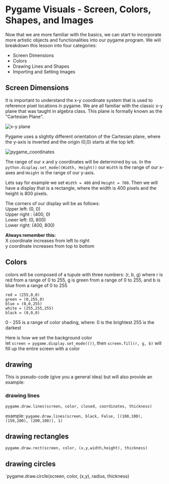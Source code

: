 # Pygame Visuals - Screen, Colors, Shapes, and Images

Now that we are more familiar with the basics, we can start to incorporate more artistic objects and functionalities into our pygame program. We will breakdown this lesson into four categories:
- Screen Dimensions
- Colors
- Drawing Lines and Shapes
- Importing and Setting Images


## Screen Dimensions
It is important to understand the x-y coordinate system that is used to reference pixel locations in pygame. We are all familiar with the classic x-y plane that was taught in algebra class. This plane is formally known as the "Cartesian Plane".

![x-y plane](https://user-images.githubusercontent.com/22228100/55430651-85f35f80-5543-11e9-9a04-4134b2cdd37e.png)

Pygame uses a slightly different orientation of the Cartesian plane, where the y-axis is inverted and the origin (0,0) starts at the top left.

![pygame_coordinates](https://user-images.githubusercontent.com/22228100/55430650-85f35f80-5543-11e9-94b1-5268c7f6f933.gif)

The range of our x and y coordinates will be determined by us. In the `python.display.set_mode((Width, Height))` our `Width` is the range of our x-axes and `Height` is the range of our y-axis. 


Lets say for example we set `Width = 400` and `Height = 700`. Then we will have a display that is a rectangle, where the width is 400 pixels and the height is 800 pixels. 

The corners of our display will be as follows: \
Upper left: (0, 0) \
Upper right : (400, 0) \
Lower left: (0, 800) \
Lower right: (400, 800)

**Always remember this:** \
X coordinate increases from left to right \
y coordinate increases from top to bottom


## Colors
colors will be composed of a tupule with three numbers: (r, b, g)
where r is red from a range of 0 to 255, g is green from a range of 0 to 255, and b is blue from a range of 0 to 255


```
red = (255,0,0)
green = (0,255,0)
blue = (0,0,255)
white = (255,255,255)
black = (0,0,0)
```
0 - 255 is a range of color shading, where:
0 is the brightest
255 is the darkest


Here is how we set the background color \
let `screen = pygame.display.set_mode(())`, then `screen.fill(r, g, b)` will fill up the entire screen with a color




## drawing


This is pseudo-code (give you a general idea) but will also provide an example:


### drawing lines
`pygame.draw.lines(screen, color, closed, coordinates, thickness)`


example: `pygame.draw.lines(screen, black, False, [(100,100), (150,200), (200,100)], 1)`


## drawing rectangles
`pygame.draw.rect(screen, color, (x,y,width,height), thickness)`


## drawing circles
`pygame.draw.circle(screen, color, (x,y), radius, thickness)

